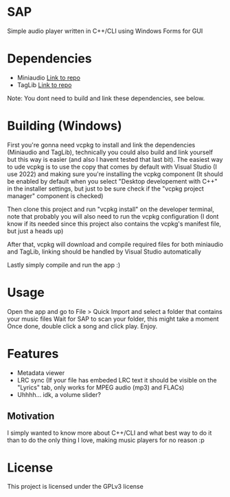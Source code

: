# SAP
Simple audio player written in C++/CLI using Windows Forms for GUI

# Dependencies
- Miniaudio [Link to repo](https://github.com/mackron/miniaudio)
- TagLib [Link to repo](https://github.com/taglib/taglib)

Note: You dont need to build and link these dependencies, see below.

# Building (Windows)
First you're gonna need vcpkg to install and link the dependencies (Miniaudio and TagLib), technically you could also build and link yourself but this way is easier (and also I havent tested that last bit).
The easiest way to ude vcpkg is to use the copy that comes by default with Visual Studio (I use 2022) and making sure you're installing the vcpkg component (It should be enabled by default when you select "Desktop developement with C++" in the installer settings, but just to be sure check if the "vcpkg project manager" component is checked)

Then clone this project and run "vcpkg install" on the developer terminal, note that probably you will also need to run the vcpkg configuration (I dont know if its needed since this project also contains the vcpkg's manifest file, but just a heads up)

After that, vcpkg will download and compile required files for both miniaudio and TagLib, linking should be handled by Visual Studio automatically

Lastly simply compile and run the app :)

# Usage
Open the app and go to File > Quick Import and select a folder that contains your music files
Wait for SAP to scan your folder, this might take a moment
Once done, double click a song and click play. Enjoy.

# Features
- Metadata viewer
- LRC sync (If your file has embeded LRC text it should be visible on the "Lyrics" tab, only works for MPEG audio (mp3) and FLACs)
- Uhhhh... idk, a volume slider?

## Motivation
I simply wanted to know more about C++/CLI and what best way to do it than to do the only thing I love, making music players for no reason :p

# License
This project is licensed under the GPLv3 license
